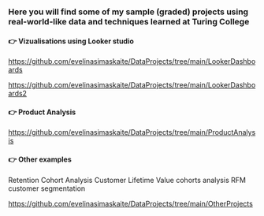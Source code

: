 ### Here you will find some of my sample (graded) projects using real-world-like data and techniques learned at Turing College

#### :point_right: Vizualisations using Looker studio
  
  https://github.com/evelinasimaskaite/DataProjects/tree/main/LookerDashboards
  
  https://github.com/evelinasimaskaite/DataProjects/tree/main/LookerDashboards2
  
#### :point_right: Product Analysis
  
  https://github.com/evelinasimaskaite/DataProjects/tree/main/ProductAnalysis
  
#### :point_right: Other examples
   Retention Cohort Analysis
   Customer Lifetime Value cohorts analysis
   RFM customer segmentation 
  
  https://github.com/evelinasimaskaite/DataProjects/tree/main/OtherProjects

